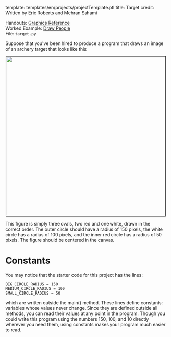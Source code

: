 template: templates/en/projects/projectTemplate.ptl
title: Target
credit: Written by Eric Roberts and Mehran Sahami

Handouts: [Graphics Reference]({{pathToRoot}}en/handouts/graphics.html)<br/>
Worked Example: [Draw People]({{pathToRoot}}en/projects/drawpeople.html)<br/>
File: `target.py`

Suppose that you've been hired to produce a program that draws an image of an archery target that looks like this:

<center>
  <img style="width:500px;border: 1px solid #000000" src="{{pathToRoot}}img/projects/target/target.png">
</center>

This figure is simply three ovals, two red and one white, drawn in the correct order. The outer circle should have a radius of 150 pixels, the white circle has a radius of 100 pixels, and the inner red circle has a radius of 50 pixels. The figure should be centered in the canvas.

# Constants
You may notice that the starter code for this project has the lines:

```
BIG_CIRCLE_RADIUS = 150
MEDIUM_CIRCLE_RADIUS = 100
SMALL_CIRCLE_RADIUS = 50
```

which are written outside the main() method. These lines define constants: variables whose values never change. Since they are defined outside all methods, you can read their values at any point in the program. Though you could write this program using the numbers 150, 100, and 10 directly wherever you need them, using constants makes your program much easier to read.
